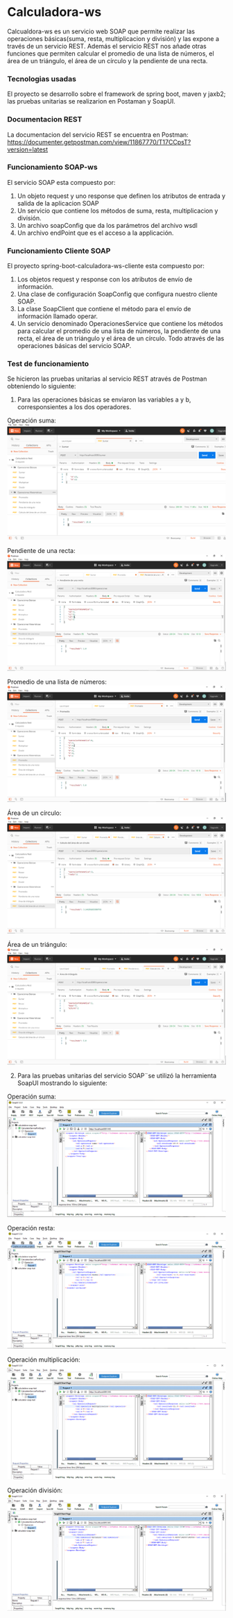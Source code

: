 # Calculadora-ws

Calcualdora-ws es un servicio web SOAP que permite realizar las operaciones básicas(suma, resta, multiplicacion y división) y las expone a través de un servicio REST. Además el servicio REST nos añade otras funciones que permiten calcular el promedio de una lista de números, el área de un triángulo, el área de un círculo y la pendiente de una recta.

### Tecnologias usadas

El proyecto se desarrollo sobre el framework de spring boot, maven y jaxb2; las pruebas unitarias se realizarion en Postaman y SoapUI.

### Documentacion REST

La documentacion del servicio REST se encuentra en Postman:
https://documenter.getpostman.com/view/11867770/T17CCpsT?version=latest

### Funcionamiento SOAP-ws

El servicio SOAP esta compuesto por:

1. Un objeto request y uno response que definen los atributos de entrada y salida de la aplicacion SOAP
2. Un servicio que contiene los métodos de suma, resta, multiplicacion y división.
3. Un archivo soapConfig que da los parámetros del archivo wsdl
4. Un archivo endPoint que es el acceso a la applicación.

### Funcionamiento Cliente SOAP

El proyecto spring-boot-calculadora-ws-cliente esta compuesto por:

1. Los objetos request y response con los atributos de envío de información.
2. Una clase de configuración SoapConfig que configura nuestro cliente SOAP.
3. La clase SoapClient que contiene el método para el envío de información llamado operar.
4. Un servicio denominado OperacionesService que contiene los métodos para calcular el promedio de una lista de números, la pendiente de una recta, el área de un triángulo y el área de un círculo. Todo através de las operaciones básicas del servicio SOAP.

### Test de funcionamiento

Se hicieron las pruebas unitarias al servicio REST através de Postman obteniendo lo siguiente:

1. Para las operaciones básicas se enviaron las variables a y b, corresponsientes a los dos operadores.

Operación suma:
![Operación suma prueba unitaria postman](screnshots/Postman-suma.png)

Pendiente de una recta:
![Operación pendiente prueba unitaria postman](screnshots/Postman_pendiente.PNG)

Promedio de una lista de números:
![Operación promedio prueba unitaria postman](screnshots/Postman_promedio.PNG)

Área de un círculo:
![Operación área de un círculo prueba unitaria postman](screnshots/Postman_areaC.PNG)

Área de un triángulo:
![Operación área de un triángulo prueba unitaria postman](screnshots/Postman_areaT.PNG)


2. Para las pruebas unitarias del servicio SOAP¨se utilizó la herramienta SoapUI mostrando lo siguiente:

Operación suma:
![Operación suma prueba unitaria soapui](screnshots/Soapui_suma.PNG)

Operación resta:
![Operación suma prueba unitaria soapui](screnshots/Soapui_resta.PNG)

Operación multiplicación:
![Operación suma prueba unitaria soapui](screnshots/Soapui_multiplicacion.PNG)

Operación división:
![Operación suma prueba unitaria soapui](screnshots/Soapui_division.PNG)

